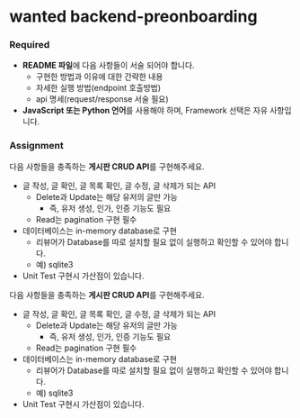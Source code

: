 # wanted backend-preonboarding

### Required
- **README 파일**에 다음 사항들이 서술 되어야 합니다.
    - 구현한 방법과 이유에 대한 간략한 내용
    - 자세한 실행 방법(endpoint 호출방법)
    - api 명세(request/response 서술 필요)
- **JavaScript 또는 Python 언어**를 사용해야 하며, Framework 선택은 자유 사항입니다.



### Assignment

다음 사항들을 충족하는 **게시판 CRUD API**를 구현해주세요.

- 글 작성, 글 확인, 글 목록 확인, 글 수정, 글 삭제가 되는 API
    - Delete과 Update는 해당 유저의 글만 가능
        - 즉, 유저 생성, 인가, 인증 기능도 필요
    - Read는 pagination 구현 필수
- 데이터베이스는 in-memory database로 구현
    - 리뷰어가 Database를 따로 설치할 필요 없이 실행하고 확인할 수 있어야 합니다.
    - 예) sqlite3
- Unit Test 구현시 가산점이 있습니다.

다음 사항들을 충족하는 **게시판 CRUD API**를 구현해주세요.

- 글 작성, 글 확인, 글 목록 확인, 글 수정, 글 삭제가 되는 API
    - Delete과 Update는 해당 유저의 글만 가능
        - 즉, 유저 생성, 인가, 인증 기능도 필요
    - Read는 pagination 구현 필수
- 데이터베이스는 in-memory database로 구현
    - 리뷰어가 Database를 따로 설치할 필요 없이 실행하고 확인할 수 있어야 합니다.
    - 예) sqlite3
- Unit Test 구현시 가산점이 있습니다.

